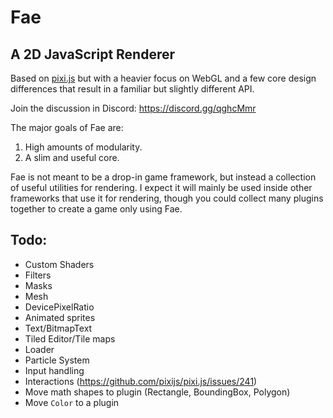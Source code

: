 # Fae

## A 2D JavaScript Renderer

Based on [pixi.js](https://github.com/pixijs/pixi.js) but with a heavier focus on WebGL
and a few core design differences that result in a familiar but slightly different API.

Join the discussion in Discord: https://discord.gg/qghcMmr

The major goals of Fae are:

1. High amounts of modularity.
2. A slim and useful core.

Fae is not meant to be a drop-in game framework, but instead a collection of useful utilities
for rendering. I expect it will mainly be used inside other frameworks that use it for rendering,
though you could collect many plugins together to create a game only using Fae.

## Todo:

- Custom Shaders
- Filters
- Masks
- Mesh
- DevicePixelRatio
- Animated sprites
- Text/BitmapText
- Tiled Editor/Tile maps
- Loader
- Particle System
- Input handling
- Interactions (https://github.com/pixijs/pixi.js/issues/241)
- Move math shapes to plugin (Rectangle, BoundingBox, Polygon)
- Move `Color` to a plugin

[mini-signals]: https://github.com/Hypercubed/mini-signals
[ee3]: https://github.com/primus/eventemitter3
[event-tests]: https://github.com/Hypercubed/EventsSpeedTests
